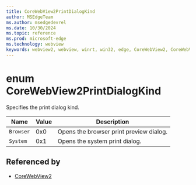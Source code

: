 ```yaml
---
title: CoreWebView2PrintDialogKind
author: MSEdgeTeam
ms.author: msedgedevrel
ms.date: 10/30/2024
ms.topic: reference
ms.prod: microsoft-edge
ms.technology: webview
keywords: webview2, webview, winrt, win32, edge, CoreWebView2, CoreWebView2Controller, browser control, edge html, CoreWebView2PrintDialogKind
---
```


# enum CoreWebView2PrintDialogKind

Specifies the print dialog kind.

| Name |  Value | Description |
|--|--|--|
|`Browser` | 0x0  |  Opens the browser print preview dialog.|
|`System` | 0x1  |  Opens the system print dialog.|


## Referenced by

- [CoreWebView2](corewebview2.md)
